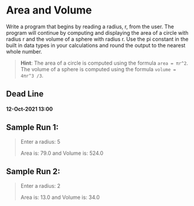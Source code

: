 
# Area and Volume

Write a program that begins by reading a radius, r, from the user. The program will
continue by computing and displaying the area of a circle with radius r and the
volume of a sphere with radius r. Use the pi constant in the built in data types in your
calculations and round the output to the nearest whole number.

> **Hint**: The area of a circle is computed using the formula `area = πr^2`. The
volume of a sphere is computed using the formula `volume = 4πr^3 /3`.

## Dead Line
#### __12-Oct-2021 13:00__

## Sample Run 1:
> Enter a radius: 5
> 
> Area is: 79.0 and Volume is: 524.0

## Sample Run 2:
> Enter a radius: 2
> 
> Area is: 13.0 and Volume is: 34.0
